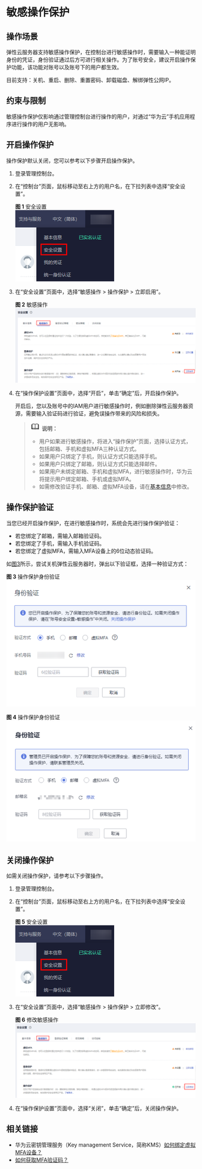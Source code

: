# 敏感操作保护<a name="ecs_03_0608"></a>

## 操作场景<a name="zh-cn_topic_0173524330_section10488138195818"></a>

弹性云服务器支持敏感操作保护，在控制台进行敏感操作时，需要输入一种能证明身份的凭证，身份验证通过后方可进行相关操作。为了账号安全，建议开启操作保护功能，该功能对账号以及账号下的用户都生效。

目前支持：关机、重启、删除、重置密码、卸载磁盘、解绑弹性公网IP。

## 约束与限制<a name="section1531419144919"></a>

敏感操作保护仅影响通过管理控制台进行操作的用户，对通过“华为云”手机应用程序进行操作的用户无影响。

## 开启操作保护<a name="zh-cn_topic_0173524330_section457191301612"></a>

操作保护默认关闭，您可以参考以下步骤开启操作保护。

1.  登录管理控制台。
2.  在“控制台”页面，鼠标移动至右上方的用户名，在下拉列表中选择“安全设置”。

    **图 1**  安全设置<a name="fig147071411162911"></a>  
    ![](figures/安全设置.png "安全设置")

3.  在“安全设置”页面中，选择“敏感操作 \> 操作保护 \> 立即启用”。

    **图 2**  敏感操作<a name="fig330015017295"></a>  
    ![](figures/敏感操作.png "敏感操作")

4.  在“操作保护设置”页面中，选择“开启”，单击“确定”后，开启操作保护。

    开启后，您以及账号中的IAM用户进行敏感操作时，例如删除弹性云服务器资源，需要输入验证码进行验证，避免误操作带来的风险和损失。

    >![](public_sys-resources/icon-note.gif) **说明：** 
    >-   用户如果进行敏感操作，将进入“操作保护”页面，选择认证方式，包括邮箱、手机和虚拟MFA三种认证方式。
    >    -   如果用户只绑定了手机，则认证方式只能选择手机。
    >    -   如果用户只绑定了邮箱，则认证方式只能选择邮件。
    >    -   如果用户未绑定邮箱、手机和虚拟MFA，进行敏感操作时，华为云将提示用户绑定邮箱、手机或虚拟MFA。
    >-   如需修改验证手机、邮箱、虚拟MFA设备，请在[基本信息](https://support.huaweicloud.com/usermanual-iam/iam_01_0703.html#iam_01_0703)中修改。

## 操作保护验证<a name="zh-cn_topic_0173524330_section11786490428"></a>

当您已经开启操作保护，在进行敏感操作时，系统会先进行操作保护验证：

-   若您绑定了邮箱，需输入邮箱验证码。
-   若您绑定了手机，需输入手机验证码。
-   若您绑定了虚拟MFA，需输入MFA设备上的6位动态验证码。

如[图3](#zh-cn_topic_0173524330_fig10571518135913)所示，尝试关机弹性云服务器时，弹出以下验证框，选择一种验证方式：

**图 3**  操作保护身份验证<a name="zh-cn_topic_0173524330_fig10571518135913"></a>  
![](figures/操作保护身份验证.png "操作保护身份验证")

**图 4**  操作保护身份验证<a name="fig1012383114450"></a>  
![](figures/操作保护身份验证-38.png "操作保护身份验证-38")

## 关闭操作保护<a name="section2788052174014"></a>

如需关闭操作保护，请参考以下步骤操作。

1.  登录管理控制台。
2.  在“控制台”页面，鼠标移动至右上方的用户名，在下拉列表中选择“安全设置”。

    **图 5**  安全设置<a name="ecs_03_0608_fig147071411162911"></a>  
    ![](figures/安全设置.png "安全设置")

3.  在“安全设置”页面中，选择“敏感操作 \> 操作保护 \> 立即修改”。

    **图 6**  修改敏感操作<a name="fig198031429135411"></a>  
    ![](figures/修改敏感操作.png "修改敏感操作")

4.  在“操作保护设置”页面中，选择“关闭”，单击“确定”后，关闭操作保护。

## 相关链接<a name="zh-cn_topic_0173524330_section12931031317"></a>

-   华为云密钥管理服务（Key management Service，简称KMS）[如何绑定虚拟MFA设备？](https://support.huaweicloud.com/iam_faq/iam_01_0003.html)
-   [如何获取MFA验证码？](https://support.huaweicloud.com/iam_faq/iam_01_0001.html)

